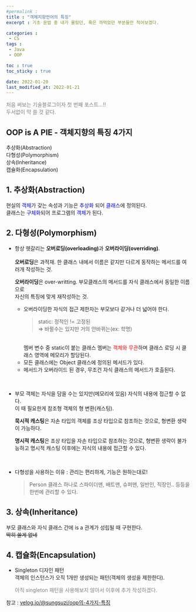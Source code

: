```yaml
---
#permalink : 
title : "객체지향언어의 특징"
excerpt : 기초 문법 중 내가 몰랐던, 혹은 까먹었던 부분들만 적어보겠다.

categories : 
 - CS
tags :
 - Java
 - OOP

toc : true
toc_sticky : true

date: 2022-01-20
last_modified_at: 2022-01-21
---
```


<span style="color : gray">처음 써보는 기술블로그이자 첫 번째 포스트...!!  
두서없이 막 쓸 것 같다.</span>  

## **OOP is A PIE** - 객체지향의 특징 4가지<br>
추상화(Abstraction)<br>다형성(Polymorphism)<br>상속(Inheritance)<br>캡슐화(Encapsulation)

## 1. 추상화(Abstraction)
현실의 <span style="color: blue">객체</span>가 갖는 속성과 기능은 <span style="color: blue">추상화</span> 되어 <span style="color: blue">클래스</span>에 정의된다.  
클래스는 <span style="color: blue">구체화</span>되어 프로그램의 <span style="color: blue">객체</span>가 된다.

## 2. 다형성(Polymorphism)
+ 항상 헷갈리는 <strong>오버로딩(overloading)</strong>과 <strong>오버라이딩(overriding)</strong>.<br>  
    **오버로딩**은 과적재. 한 클래스 내에서 이름은 같지만 다르게 동작하는 메서드를 여러개 작성하는 것.  

     **오버라이딩**은 over-writting. 부모클래스의 메서드를 자식 클래스에서 동일한 이름으로  
     자신의 특징에 맞게 재작성하는 것.  
     + 오버라이딩한 자식의 접근 제한자는 부모보다 같거나 더 넓어야 한다.
        > static: 정적인 != 고정된  
        ⇒ 바뀔수는 있지만 거의 안바뀌는(ex: 학명)  
        <br> 
        멤버 변수 중 static이 붙는 클래스 멤버는 <span style="color: red">객체와 무관</span>하며  
        클래스 로딩 시 클래스 영역에 메모리가 할당된다.
     + 모든 클래스에는 Object 클래스에 정의된 메서드가 있다.
     + 메서드가 오버라이드 된 경우, 무조건 자식 클래스의 메서드가 호출된다.

<br>

+ 부모 객체는 자식을 담을 수는 있지만(메모리에 있음) 자식의 내용에 접근할 수 없다.  
이 때 필요한게 참조형 객체의 형 변환(캐스팅).  

    **묵시적 캐스팅**은 자손 타입의 객체를 조상 타입으로 참조하는 것으로, 형변환 생략이 가능하다.  

    **명시적 캐스팅**은 조상 타입을 자손 타입으로 참조하는 것으로, 형변환 생략이 불가능하고 명시적 캐스팅 이후에는 자식의 내용에 접근할 수 있다.  

<br>

+ 다형성을 사용하는 이유 : 관리는 편리하게, 기능은 원하는대로!
    > Person 클래스 하나로 스파이더맨, 배트맨, 슈퍼맨, 일반인, 직장인.. 등등을 한번에 관리할 수 있다.
    

## 3. 상속(Inheritance)
부모 클래스와 자식 클래스 간에 is a 관계가 성립될 때 구현한다.  
~~딱히 쓸게 없네~~

## 4. 캡슐화(Encapsulation)
+ Singleton 디자인 패턴  
객체의 인스턴스가 오직 1개만 생성되는 패턴(객체의 생성을 제한한다).

    <span style="color: gray">아직 singleton 패턴을 사용해보지 않아서 이후에 추가 작성하겠다.</span>


참고 : [velog.io/@sungsuzi/oop의-4가지-특징](https://velog.io/@sungsuzi/oop%EC%9D%98-4%EA%B0%80%EC%A7%80-%ED%8A%B9%EC%A7%95)


